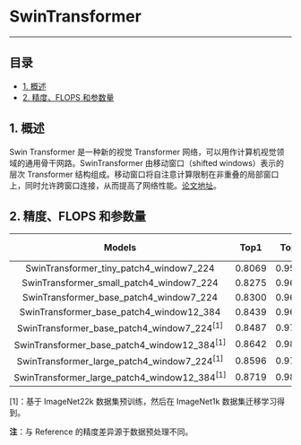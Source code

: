 # SwinTransformer
---
## 目录

* [1. 概述](#1)
* [2. 精度、FLOPS 和参数量](#2)

<a name='1'></a>

## 1. 概述
Swin Transformer 是一种新的视觉 Transformer 网络，可以用作计算机视觉领域的通用骨干网路。SwinTransformer 由移动窗口（shifted windows）表示的层次 Transformer 结构组成。移动窗口将自注意计算限制在非重叠的局部窗口上，同时允许跨窗口连接，从而提高了网络性能。[论文地址](https://arxiv.org/abs/2103.14030)。

<a name='2'></a>

## 2. 精度、FLOPS 和参数量

| Models           | Top1 | Top5 | Reference<br>top1 | Reference<br>top5 | FLOPS<br>(G) | Params<br>(M) |
|:--:|:--:|:--:|:--:|:--:|:--:|:--:|
| SwinTransformer_tiny_patch4_window7_224    | 0.8069 | 0.9534 | 0.812 | 0.955 | 4.5  | 28   |
| SwinTransformer_small_patch4_window7_224   | 0.8275 | 0.9613 | 0.832 | 0.962 | 8.7  | 50   |
| SwinTransformer_base_patch4_window7_224    | 0.8300 | 0.9626 | 0.835 | 0.965 | 15.4 | 88   |
| SwinTransformer_base_patch4_window12_384   | 0.8439 | 0.9693 | 0.845 | 0.970 | 47.1 | 88   |
| SwinTransformer_base_patch4_window7_224<sup>[1]</sup>    | 0.8487 | 0.9746 | 0.852 | 0.975 | 15.4 | 88   |
| SwinTransformer_base_patch4_window12_384<sup>[1]</sup>   | 0.8642 | 0.9807 | 0.864 | 0.980 | 47.1 | 88   |
| SwinTransformer_large_patch4_window7_224<sup>[1]</sup>   | 0.8596 | 0.9783 | 0.863 | 0.979 | 34.5 | 197 |
| SwinTransformer_large_patch4_window12_384<sup>[1]</sup>  | 0.8719 | 0.9823 | 0.873 | 0.982 | 103.9 | 197 |

[1]：基于 ImageNet22k 数据集预训练，然后在 ImageNet1k 数据集迁移学习得到。

**注**：与 Reference 的精度差异源于数据预处理不同。
